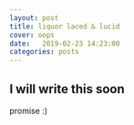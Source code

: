 ```yaml
---
layout: post
title: liquor laced & lucid
cover: oops
date:   2019-02-23 14:23:00
categories: posts
---
```

## I will write this soon

promise :)
